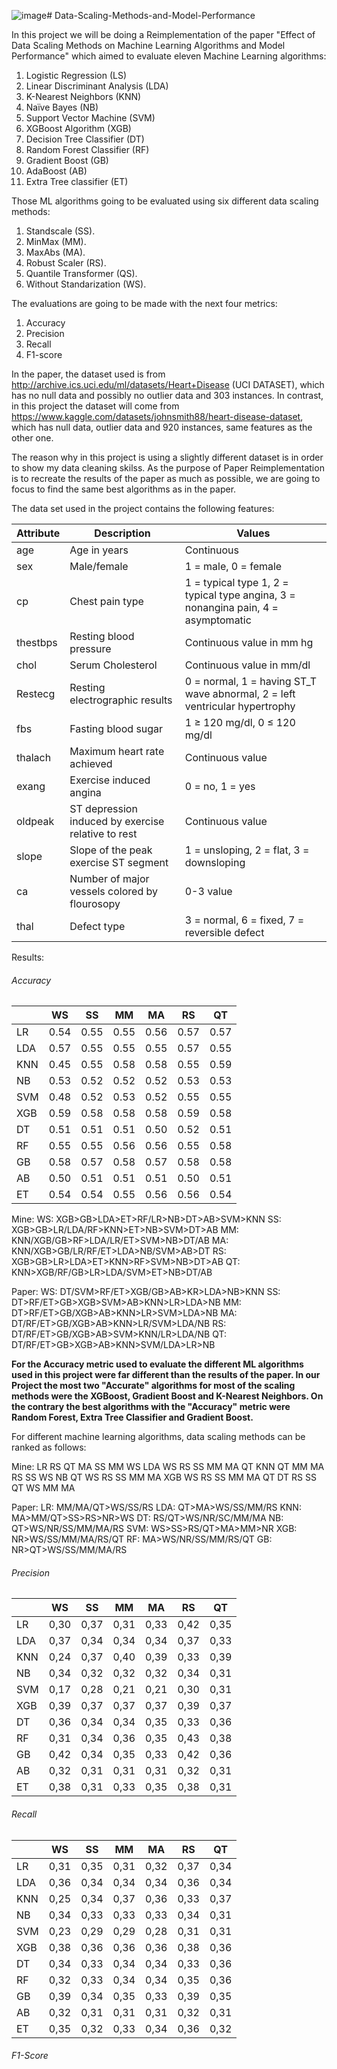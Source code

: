 ![image](https://github.com/user-attachments/assets/e7cb29fe-de68-4bb5-8ed4-5587058e99e7)# Data-Scaling-Methods-and-Model-Performance


In this project we will be doing a Reimplementation of the paper "Effect of Data Scaling Methods on Machine Learning Algorithms and Model Performance" which aimed to evaluate eleven Machine Learning algorithms:

1.  Logistic Regression (LS) 
1.  Linear Discriminant Analysis (LDA)
1.  K-Nearest Neighbors (KNN)
1.  Naïve Bayes (NB)
1.  Support Vector Machine (SVM)
1.  XGBoost Algorithm (XGB)
1.  Decision Tree Classifier (DT)
1.  Random Forest Classifier (RF)
1.  Gradient Boost (GB)
1.  AdaBoost (AB)
1.  Extra Tree classifier (ET)

Those ML algorithms going to be evaluated using six different data scaling methods:
1.  Standscale (SS).
1.  MinMax (MM).
1.  MaxAbs (MA).
1.  Robust Scaler (RS).
1. Quantile Transformer (QS).
1.  Without Standarization (WS).

The evaluations are going to be made with the next four metrics:
1. Accuracy
1. Precision
1.  Recall
1.  F1-score

In the paper, the dataset used is from http://archive.ics.uci.edu/ml/datasets/Heart+Disease (UCI DATASET), which has no null data and possibly no outlier data and 303 instances. In contrast, in this project the dataset will come from https://www.kaggle.com/datasets/johnsmith88/heart-disease-dataset, which has null data, outlier data and 920 instances, same features as the other one.

The reason why in this project is using a slightly different dataset is in order to show my data cleaning skilss. As the purpose of Paper Reimplementation is to recreate the results of the paper as much as possible, we are going to focus to find the same best algorithms as in the paper.


The data set  used in the project contains the following features:

| Attribute | Description                                     | Values                                                           |
|-----------|-------------------------------------------------|------------------------------------------------------------------|
| age       | Age in years                                    | Continuous                                                       |
| sex       | Male/female                                     | 1 = male, 0 = female                                             |
| cp        | Chest pain type                                 | 1 = typical type 1, 2 = typical type angina, 3 = nonangina pain, 4 = asymptomatic |
| thestbps  | Resting blood pressure                          | Continuous value in mm hg                                        |
| chol      | Serum Cholesterol                               | Continuous value in mm/dl                                        |
| Restecg   | Resting electrographic results                  | 0 = normal, 1 = having ST_T wave abnormal, 2 = left ventricular hypertrophy |
| fbs       | Fasting blood sugar                             | 1 ≥ 120 mg/dl, 0 ≤ 120 mg/dl                                     |
| thalach   | Maximum heart rate achieved                     | Continuous value                                                 |
| exang     | Exercise induced angina                         | 0 = no, 1 = yes                                                  |
| oldpeak   | ST depression induced by exercise relative to rest | Continuous value                                              |
| slope     | Slope of the peak exercise ST segment           | 1 = unsloping, 2 = flat, 3 = downsloping                         |
| ca        | Number of major vessels colored by flourosopy   | 0-3 value                                                        |
| thal      | Defect type                                     | 3 = normal, 6 = fixed, 7 = reversible defect                     |


Results:

######  Accuracy

|     | WS   | SS   | MM   | MA   | RS   | QT   |
|-----|------|------|------|------|------|------|
| LR  | 0.54 | 0.55 | 0.55 | 0.56 | 0.57 | 0.57 |
| LDA | 0.57 | 0.55 | 0.55 | 0.55 | 0.57 | 0.55 |
| KNN | 0.45 | 0.55 | 0.58 | 0.58 | 0.55 | 0.59 |
| NB  | 0.53 | 0.52 | 0.52 | 0.52 | 0.53 | 0.53 |
| SVM | 0.48 | 0.52 | 0.53 | 0.52 | 0.55 | 0.55 |
| XGB | 0.59 | 0.58 | 0.58 | 0.58 | 0.59 | 0.58 |
| DT  | 0.51 | 0.51 | 0.51 | 0.50 | 0.52 | 0.51 |
| RF  | 0.55 | 0.55 | 0.56 | 0.56 | 0.55 | 0.58 |
| GB  | 0.58 | 0.57 | 0.58 | 0.57 | 0.58 | 0.58 |
| AB  | 0.50 | 0.51 | 0.51 | 0.51 | 0.50 | 0.51 |
| ET  | 0.54 | 0.54 | 0.55 | 0.56 | 0.56 | 0.54 |

Mine:
WS:	XGB>GB>LDA>ET>RF/LR>NB>DT>AB>SVM>KNN
SS:	XGB>GB>LR/LDA/RF>KNN>ET>NB>SVM>DT>AB
MM:	KNN/XGB/GB>RF>LDA/LR/ET>SVM>NB>DT/AB
MA: KNN/XGB>GB/LR/RF/ET>LDA>NB/SVM>AB>DT
RS:	XGB>GB>LR>LDA>ET>KNN>RF>SVM>NB>DT>AB
QT:	KNN>XGB/RF/GB>LR>LDA/SVM>ET>NB>DT/AB

Paper:
WS: DT/SVM>RF/ET>XGB/GB>AB>KR>LDA>NB>KNN
SS: DT>RF/ET>GB>XGB>SVM>AB>KNN>LR>LDA>NB
MM: DT>RF/ET>GB/XGB>AB>KNN>LR>SVM>LDA>NB
MA: DT/RF/ET>GB/XGB>AB>KNN>LR/SVM>LDA/NB
RS: DT/RF/ET>GB/XGB>AB>SVM>KNN/LR>LDA/NB
QT: DT/RF/ET>GB>XGB>AB>KNN>SVM/LDA>LR>NB

**For the Accuracy metric used to evaluate the different ML algorithms used in this project were far different than the results of the paper. In our Project the most two "Accurate" algorithms for most of the scaling methods were the XGBoost, Gradient Boost and K-Nearest Neighbors. On the contrary the best algorithms with the "Accuracy" metric were Random Forest, Extra Tree Classifier and Gradient Boost.**

For different machine learning algorithms, data scaling methods can be ranked as
follows:

Mine:
LR	RS	QT	MA	SS	MM	WS
LDA	WS	RS	SS	MM	MA	QT
KNN	QT	MM	MA	RS	SS	WS
NB	QT	WS	RS	SS	MM	MA
XGB	WS	RS	SS	MM	MA	QT
DT	RS	SS	QT	WS	MM	MA

Paper:
LR: MM/MA/QT>WS/SS/RS
LDA: QT>MA>WS/SS/MM/RS
KNN: MA>MM/QT>SS>RS>NR>WS
DT: RS/QT>WS/NR/SC/MM/MA
NB: QT>WS/NR/SS/MM/MA/RS
SVM: WS>SS>RS/QT>MA>MM>NR
XGB: NR>WS/SS/MM/MA/RS/QT
RF: MA>WS/NR/SS/MM/RS/QT
GB: NR>QT>WS/SS/MM/MA/RS


######  Precision

|     | WS   | SS   | MM   | MA   | RS   | QT   |
|-----|------|------|------|------|------|------|
| LR  | 0,30 | 0,37 | 0,31 | 0,33 | 0,42 | 0,35 |
| LDA | 0,37 | 0,34 | 0,34 | 0,34 | 0,37 | 0,33 |
| KNN | 0,24 | 0,37 | 0,40 | 0,39 | 0,33 | 0,39 |
| NB  | 0,34 | 0,32 | 0,32 | 0,32 | 0,34 | 0,31 |
| SVM | 0,17 | 0,28 | 0,21 | 0,21 | 0,30 | 0,31 |
| XGB | 0,39 | 0,37 | 0,37 | 0,37 | 0,39 | 0,37 |
| DT  | 0,36 | 0,34 | 0,34 | 0,35 | 0,33 | 0,36 |
| RF  | 0,31 | 0,34 | 0,36 | 0,35 | 0,43 | 0,38 |
| GB  | 0,42 | 0,34 | 0,35 | 0,33 | 0,42 | 0,36 |
| AB  | 0,32 | 0,31 | 0,31 | 0,31 | 0,32 | 0,31 |
| ET  | 0,38 | 0,31 | 0,33 | 0,35 | 0,38 | 0,31 |






######  Recall

|     | WS   | SS   | MM   | MA   | RS   | QT   |
|-----|------|------|------|------|------|------|
| LR  | 0,31 | 0,35 | 0,31 | 0,32 | 0,37 | 0,34 |
| LDA | 0,36 | 0,34 | 0,34 | 0,34 | 0,36 | 0,34 |
| KNN | 0,25 | 0,34 | 0,37 | 0,36 | 0,33 | 0,37 |
| NB  | 0,34 | 0,33 | 0,33 | 0,33 | 0,34 | 0,31 |
| SVM | 0,23 | 0,29 | 0,29 | 0,28 | 0,31 | 0,31 |
| XGB | 0,38 | 0,36 | 0,36 | 0,36 | 0,38 | 0,36 |
| DT  | 0,34 | 0,33 | 0,34 | 0,34 | 0,33 | 0,36 |
| RF  | 0,32 | 0,33 | 0,34 | 0,34 | 0,35 | 0,36 |
| GB  | 0,39 | 0,34 | 0,35 | 0,33 | 0,39 | 0,35 |
| AB  | 0,32 | 0,31 | 0,31 | 0,31 | 0,32 | 0,31 |
| ET  | 0,35 | 0,32 | 0,33 | 0,34 | 0,36 | 0,32 |



######  F1-Score
